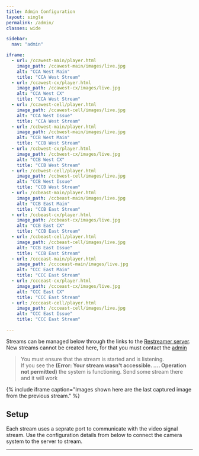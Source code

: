 ```yaml
---
title: Admin Configuration
layout: single
permalink: /admin/
classes: wide

sidebar:
  nav: "admin"

iframe:
  - url: /ccawest-main/player.html
    image_path: /ccawest-main/images/live.jpg
    alt: "CCA West Main"
    title: "CCA West Stream"
  - url: /ccawest-cx/player.html
    image_path: /ccawest-cx/images/live.jpg
    alt: "CCA West CX"
    title: "CCA West Stream"
  - url: /ccawest-cell/player.html
    image_path: /ccawest-cell/images/live.jpg
    alt: "CCA West Issue"
    title: "CCA West Stream"
  - url: /ccbwest-main/player.html
    image_path: /ccbwest-main/images/live.jpg
    alt: "CCB West Main"
    title: "CCB West Stream"
  - url: /ccbwest-cx/player.html
    image_path: /ccbwest-cx/images/live.jpg
    alt: "CCB West CX"
    title: "CCB West Stream"
  - url: /ccbwest-cell/player.html
    image_path: /ccbwest-cell/images/live.jpg
    alt: "CCB West Issue"
    title: "CCB West Stream"
  - url: /ccbeast-main/player.html
    image_path: /ccbeast-main/images/live.jpg
    alt: "CCB East Main"
    title: "CCB East Stream"
  - url: /ccbeast-cx/player.html
    image_path: /ccbeast-cx/images/live.jpg
    alt: "CCB East CX"
    title: "CCB East Stream"
  - url: /ccbeast-cell/player.html
    image_path: /ccbeast-cell/images/live.jpg
    alt: "CCB East Issue"
    title: "CCB East Stream"
  - url: /ccceast-main/player.html
    image_path: /cccceast-main/images/live.jpg
    alt: "CCC East Main"
    title: "CCC East Stream"
  - url: /ccceast-cx/player.html
    image_path: /ccceast-cx/images/live.jpg
    alt: "CCC East CX"
    title: "CCC East Stream"
  - url: /ccceast-cell/player.html
    image_path: /ccceast-cell/images/live.jpg
    alt: "CCC East Issue"
    title: "CCC East Stream"

---
```


Streams can be managed below through the links to the [Restreamer server](https://github.com/datarhei/restreamer). New streams cannot be created here, for that you must contact the [admin](mailto:james@site-walk.org) 

> You must ensure that the stream is started and is listening. <br>If you see the **(Error: Your stream wasn't accessible. .... Operation not permitted)** the system is functioning. Send some stream there and it will work


{% include iframe caption="Images shown here are the last captured image from the previous stream." %}

## Setup


Each stream uses a seprate port to communicate with the video signal stream. Use the configuration details from below to connect the camera system to the server to stream.

---

